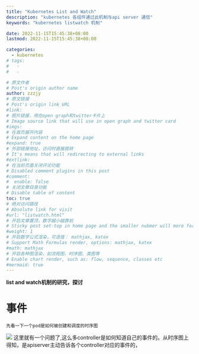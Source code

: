 ```yaml
---
title: "Kubernetes List and Watch"
description: "kubernetes 各组件通过此机制与api server 通信"
keywords: "kubernetes listwatch 机制"

date: 2022-11-15T15:45:38+08:00
lastmod: 2022-11-15T15:45:38+08:00

categories:
  - kubernetes
# tags:
#   - 
#   -

# 原文作者
# Post's origin author name
author: zzzjy
# 原文链接
# Post's origin link URL
#link:
# 图片链接，用在open graph和twitter卡片上
# Image source link that will use in open graph and twitter card
#imgs:
# 在首页展开内容
# Expand content on the home page
#expand: true
# 外部链接地址，访问时直接跳转
# It's means that will redirecting to external links
#extlink:
# 在当前页面关闭评论功能
# Disabled comment plugins in this post
#comment:
#  enable: false
# 关闭文章目录功能
# Disable table of content
toc: true
# 绝对访问路径
# Absolute link for visit
#url: "listwatch.html"
# 开启文章置顶，数字越小越靠前
# Sticky post set-top in home page and the smaller nubmer will more forward.
#weight: 1
# 开启数学公式渲染，可选值： mathjax, katex
# Support Math Formulas render, options: mathjax, katex
#math: mathjax
# 开启各种图渲染，如流程图、时序图、类图等
# Enable chart render, such as: flow, sequence, classes etc
#mermaid: true
---
```

<b>list and watch机制的研究，探讨</b>
<!--more-->
# 事件
    先看一下一个pod是如何被创建和调度的时序图
![](/images/kube/event1.png)
    这里就有一个问题了,这么多controller是如何知道自己的事件的。从时序图上得知，是apiserver主动告诉各个controller对应的事件的，